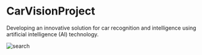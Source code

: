 # CarVisionProject   
Developing an innovative solution for car recognition and intelligence using artificial intelligence (AI) technology.         






![search](https://github.com/KhamessiTaha/CarVisionProject/assets/126385064/07459b02-6dbe-446b-9e2c-31fd9a6b1268)
